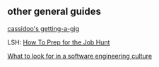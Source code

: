 ## other general guides

[cassidoo's getting-a-gig](https://github.com/cassidoo/getting-a-gig)

LSH: [How To Prep for the Job Hunt](https://www.youtube.com/watch?v=N__a2v8nVbE&app=desktop)

[What to look for in a software engineering culture](http://blog.pamelafox.org/2013/07/what-to-look-for-in-software.html)
